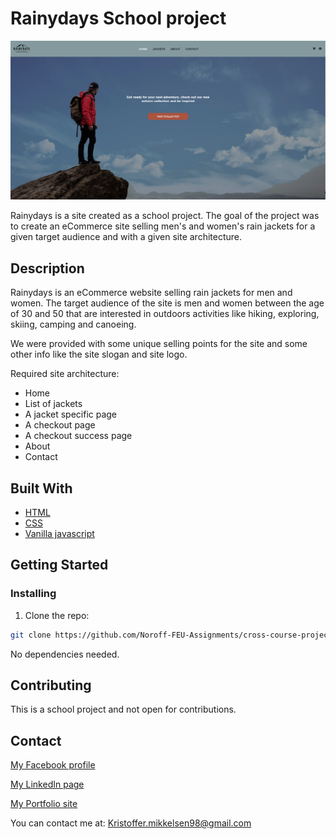 # Rainydays School project

![image](/images//rainy_ss.png)

Rainydays is a site created as a school project. The goal of the project was to create an eCommerce site selling men's and women's rain jackets for a given target audience and with a given site architecture.

## Description

Rainydays is an eCommerce website selling rain jackets for men and women. The target audience of the site is men and women between the age of 30 and 50 that are interested in outdoors activities like hiking, exploring, skiing, camping and canoeing.

We were provided with some unique selling points for the site and some other info like the site slogan and site logo.

Required site architecture:

- Home
- List of jackets
- A jacket specific page
- A checkout page
- A checkout success page
- About
- Contact

## Built With

- [HTML](https://developer.mozilla.org/en-US/docs/Web/HTML)
- [CSS](https://devdocs.io/css/)
- [Vanilla javascript](https://devdocs.io/javascript/)

## Getting Started

### Installing

1. Clone the repo:

```bash
git clone https://github.com/Noroff-FEU-Assignments/cross-course-project-Zycrix.git
```

No dependencies needed.

## Contributing

This is a school project and not open for contributions.

## Contact

[My Facebook profile](https://www.facebook.com/kristoffer.mikkelsen.75/)

[My LinkedIn page](https://www.linkedin.com/in/kristoffer-mikkelsen-a83232112/)

[My Portfolio site](https://kmprojects.no)

You can contact me at: Kristoffer.mikkelsen98@gmail.com

